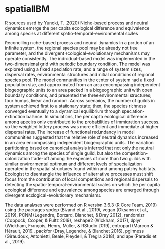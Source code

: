 # spatialIBM
R sources used by Yunoki, T. (2020) Niche-based process and neutral dynamics emerge the per capita ecological difference and equivalence among species at different spatio-temporal-environmental scales

Reconciling niche-based process and neutral dynamics in a portion of an infinite system, the regional species pool may be already not free parameter, and the divergent ecological-evolutionary mechanisms may operate consistently. The individual-based model was implemented in the two-dimensional grid with periodic boundary condition. The model was explored using a fixed speciation rate, and a range of system sizes, dispersal rates, environmental structures and initial conditions of regional species pool. The model communities in the center of system had a fixed population size, and approximated from an area encompassing independent biogeographic units to an area packed in a biogeographic unit with open boundary conditions, and presented the three environmental structures; four humps, linear and random. Across scenarios, the number of guilds in system achieved first to a stationary state; then, the species richness converged eventually to a dynamical equilibrium through speciation-extinction balance. In simulations, the per capita ecological difference among apecies only contributed to the probabilities of immigration success, so the weighted lottery process was more efficient and immediate at higher dispersal rates. The increase of functional redundancy in model communities suggested that the relative role of neutral dynamics increased in an area encompassing independent biogeographic units. The variation partitioning based on canonical analysis inferred that not only the neutral dynamics among the species of single guild, but also the competition-colonization trade-off among the especies of more than two guilds with similar environmental optimum and different levels of specialization operated in the spatial structures found within and among patchy habitats. Ecologist to disentangle the influence of alternative processes must shift focus from the contribution of local competitions and regional dispersals to detecting the spatio-temporal-environmental scales on which the per capita ecological difference and equivalence among species are emerged through divergent ecological-evolutionary mechanisms.  

The data analyses were performed on R version 3.6.3 (R Core Team, 2019) using the packages spdep (Bivand et al., 2019), vegan (Oksanen et al., 2019), PCNM (Legendre, Borcard, Blanchet, & Dray 2012), randomizr (Coppock, Cooper, & Fultz 2019), reshape2 (Wickham, 2017), dplyr (Wickham, François, Henry, Müller, & RStudio 2019), entropart (Marcon & Hérault, 2019), packfor (Dray, Legendre, & Blanchet 2016), pgirmess (Giraudoux, Antonietti, Beale, Pleydell, & Treglia 2018), and ape (Paradis et al., 2019). 
